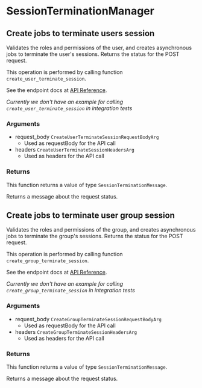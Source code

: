 # SessionTerminationManager

## Create jobs to terminate users session

Validates the roles and permissions of the user,
and creates asynchronous jobs
to terminate the user&#x27;s sessions.
Returns the status for the POST request.

This operation is performed by calling function `create_user_terminate_session`.

See the endpoint docs at
[API Reference](https://developer.box.com/reference/post-users-terminate-sessions/).

*Currently we don't have an example for calling `create_user_terminate_session` in integration tests*

### Arguments

- request_body `CreateUserTerminateSessionRequestBodyArg`
  - Used as requestBody for the API call
- headers `CreateUserTerminateSessionHeadersArg`
  - Used as headers for the API call


### Returns

This function returns a value of type `SessionTerminationMessage`.

Returns a message about the request status.


## Create jobs to terminate user group session

Validates the roles and permissions of the group,
and creates asynchronous jobs
to terminate the group&#x27;s sessions.
Returns the status for the POST request.

This operation is performed by calling function `create_group_terminate_session`.

See the endpoint docs at
[API Reference](https://developer.box.com/reference/post-groups-terminate-sessions/).

*Currently we don't have an example for calling `create_group_terminate_session` in integration tests*

### Arguments

- request_body `CreateGroupTerminateSessionRequestBodyArg`
  - Used as requestBody for the API call
- headers `CreateGroupTerminateSessionHeadersArg`
  - Used as headers for the API call


### Returns

This function returns a value of type `SessionTerminationMessage`.

Returns a message about the request status.


